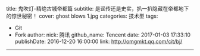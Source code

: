 title: 鬼吹灯-精绝古城帝都篇
subtitle: 是谣传还是史实，扒一扒隐藏在帝都地下的惊世秘密！
cover: ghost blows 1.jpg
categories: 技术型
tags:
  - Git
  - Fork
author:
  nick: 腾讯
  github_name: Tencent
date: 2017-01-03 17:33:10
publishDate: 2016-12-20 16:00:00
link: http://omgmkt.qq.com/cit/bj/
---

<!-- more -->
